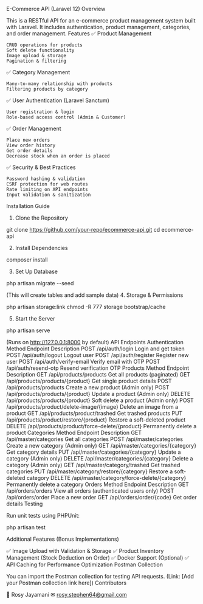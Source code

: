 E-Commerce API (Laravel 12)
Overview

This is a RESTful API for an e-commerce product management system built with Laravel. It includes authentication, product management, categories, and order management.
Features
✅ Product Management

    CRUD operations for products
    Soft delete functionality
    Image upload & storage
    Pagination & filtering

✅ Category Management

    Many-to-many relationship with products
    Filtering products by category

✅ User Authentication (Laravel Sanctum)

    User registration & login
    Role-based access control (Admin & Customer)

✅ Order Management

    Place new orders
    View order history
    Get order details
    Decrease stock when an order is placed

✅ Security & Best Practices

    Password hashing & validation
    CSRF protection for web routes
    Rate limiting on API endpoints
    Input validation & sanitization

Installation Guide
1. Clone the Repository

git clone https://github.com/your-repo/ecommerce-api.git
cd ecommerce-api

2. Install Dependencies

composer install

3. Set Up Database

php artisan migrate --seed

(This will create tables and add sample data)
4. Storage & Permissions

php artisan storage:link
chmod -R 777 storage bootstrap/cache

5. Start the Server

php artisan serve

(Runs on http://127.0.0.1:8000 by default)
API Endpoints
Authentication
Method	Endpoint	Description
POST	/api/auth/login	Login and get token
POST	/api/auth/logout	Logout user
POST	/api/auth/register	Register new user
POST	/api/auth/verify-email	Verify email with OTP
POST	/api/auth/resend-otp	Resend verification OTP
Products
Method	Endpoint	Description
GET	/api/products/products	Get all products (paginated)
GET	/api/products/products/{product}	Get single product details
POST	/api/products/products	Create a new product (Admin only)
POST	/api/products/products/{product}	Update a product (Admin only)
DELETE	/api/products/products/{product}	Soft delete a product (Admin only)
POST	/api/products/product/delete-image/{image}	Delete an image from a product
GET	/api/products/product/trashed	Get trashed products
PUT	/api/products/product/restore/{product}	Restore a soft-deleted product
DELETE	/api/products/product/force-delete/{product}	Permanently delete a product
Categories
Method	Endpoint	Description
GET	/api/master/categories	Get all categories
POST	/api/master/categories	Create a new category (Admin only)
GET	/api/master/categories/{category}	Get category details
PUT	/api/master/categories/{category}	Update a category (Admin only)
DELETE	/api/master/categories/{category}	Delete a category (Admin only)
GET	/api/master/category/trashed	Get trashed categories
PUT	/api/master/category/restore/{category}	Restore a soft-deleted category
DELETE	/api/master/category/force-delete/{category}	Permanently delete a category
Orders
Method	Endpoint	Description
GET	/api/orders/orders	View all orders (authenticated users only)
POST	/api/orders/order	Place a new order
GET	/api/orders/order/{code}	Get order details
Testing

Run unit tests using PHPUnit:

php artisan test

Additional Features (Bonus Implementations)

✅ Image Upload with Validation & Storage
✅ Product Inventory Management (Stock Deduction on Order)
✅ Docker Support (Optional)
✅ API Caching for Performance Optimization
Postman Collection

You can import the Postman collection for testing API requests.
(Link: [Add your Postman collection link here])
Contributors

👤 Rosy Jayamani
✉ rosy.stephen64@gmail.com
